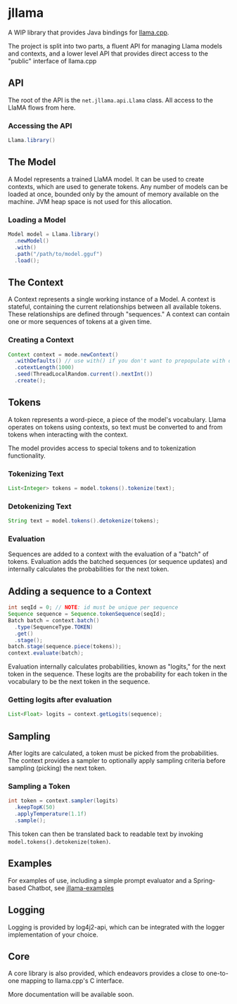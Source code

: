 # jllama
A WIP library that provides Java bindings for [llama.cpp](https://github.com/ggerganov/llama.cpp).

The project is split into two parts, a fluent API for managing Llama models and contexts, and a lower level API that provides direct access to the "public" interface of llama.cpp

## API
The root of the API is the `net.jllama.api.Llama` class. All access to the LlaMA flows from here.

### Accessing the API
```java
Llama.library()
```

## The Model
A Model represents a trained LlaMA model. It can be used to create contexts, which are used to generate tokens. Any number of models can be loaded at once, bounded only by the amount of memory available on the machine. JVM heap space is not used for this allocation.

### Loading a Model

```java
Model model = Llama.library()
  .newModel()
  .with() 
  .path("/path/to/model.gguf")
  .load();
```


## The Context
A Context represents a single working instance of a Model. A context is stateful, containing the current relationships between all available tokens. These relationships are defined through "sequences." A context can contain one or more sequences of tokens at a given time.

### Creating a Context

```java
Context context = mode.newContext()
  .withDefaults() // use with() if you don't want to prepopulate with default values
  .cotextLength(1000)
  .seed(ThreadLocalRandom.current().nextInt())
  .create();
```

## Tokens
A token represents a word-piece, a piece of the model's vocabulary. Llama operates on tokens using contexts, so text must be converted to and from tokens when interacting with the context.

The model provides access to special tokens and to tokenization functionality.

### Tokenizing Text

```java
List<Integer> tokens = model.tokens().tokenize(text);
```

### Detokenizing Text

```java
String text = model.tokens().detokenize(tokens);
```
### Evaluation
Sequences are added to a context with the evaluation of a "batch" of tokens. Evaluation adds the batched sequences (or sequence updates) and internally calculates the probabilities for the next token.

## Adding a sequence to a Context

```java
int seqId = 0; // NOTE: id must be unique per sequence
Sequence sequence = Sequence.tokenSequence(seqId);
Batch batch = context.batch()
  .type(SequenceType.TOKEN)
  .get()
  .stage();
batch.stage(sequence.piece(tokens));
context.evaluate(batch);
```

Evaluation internally calculates probabilities, known as "logits," for the next token in the sequence. These logits are the probability for each token in the vocabulary to be the next token in the sequence.

### Getting logits after evaluation
```java
List<Float> logits = context.getLogits(sequence);
```

## Sampling
After logits are calculated, a token must be picked from the probabilities. The context provides a sampler to optionally apply sampling criteria before sampling (picking) the next token.

### Sampling a Token
```java
int token = context.sampler(logits)
  .keepTopK(50)
  .applyTemperature(1.1f)
  .sample();
```
This token can then be translated back to readable text by invoking `model.tokens().detokenize(token)`.

## Examples
For examples of use, including a simple prompt evaluator and a Spring-based Chatbot, see [jllama-examples](https://github.com/crimsonmagick/jllama-examples)

## Logging 
Logging is provided by log4j2-api, which can be integrated with the logger implementation of your choice.

## Core
A core library is also provided, which endeavors provides a close to one-to-one mapping to llama.cpp's C interface.

More documentation will be available soon.